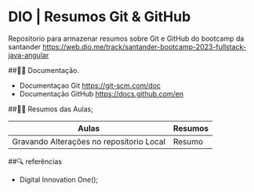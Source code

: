 
# DIO | Resumos Git & GitHub

Repositorio para armazenar resumos sobre Git e GitHub do bootcamp da santander https://web.dio.me/track/santander-bootcamp-2023-fullstack-java-angular


##👨‍💻 Documentação.
- Documentaçao Git https://git-scm.com/doc
- Documentação GitHub https://docs.github.com/en 

##👨‍💻 Resumos das Aulas;

| Aulas | Resumos |
|-------|---------|
|Gravando Alterações no repositorio Local | Resumo


##🔍 referências
- Digital Innovation One();
